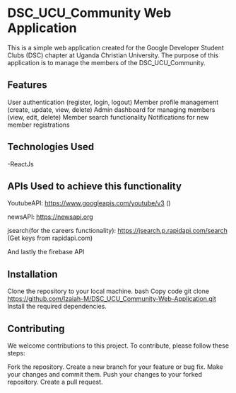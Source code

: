 # DSC_UCU_Community Web Application

This is a simple web application created for the Google Developer Student Clubs (DSC) chapter at Uganda Christian University. The purpose of this application is to manage the members of the DSC_UCU_Community.

## Features

User authentication (register, login, logout)
Member profile management (create, update, view, delete)
Admin dashboard for managing members (view, edit, delete)
Member search functionality
Notifications for new member registrations

## Technologies Used

-ReactJs

## APIs Used to achieve this functionality

YoutubeAPI: https://www.googleapis.com/youtube/v3 ()

newsAPI: https://newsapi.org

jsearch(for the careers functionality): https://jsearch.p.rapidapi.com/search (Get keys from rapidapi.com)

And lastly the firebase API

## Installation

Clone the repository to your local machine.
bash
Copy code
git clone https://github.com/Izaiah-M/DSC_UCU_Community-Web-Application.git
Install the required dependencies.

## Contributing

We welcome contributions to this project. To contribute, please follow these steps:

Fork the repository.
Create a new branch for your feature or bug fix.
Make your changes and commit them.
Push your changes to your forked repository.
Create a pull request.

